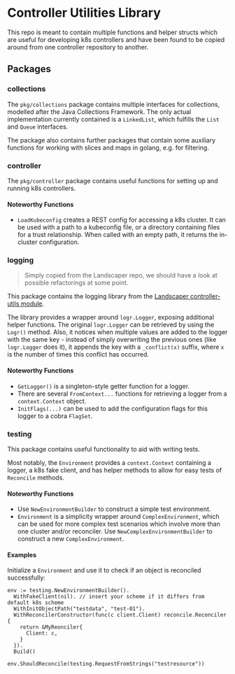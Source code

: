 # Controller Utilities Library

This repo is meant to contain multiple functions and helper structs which are useful for developing k8s controllers and have been found to be copied around from one controller repository to another.

## Packages

### collections

The `pkg/collections` package contains multiple interfaces for collections, modelled after the Java Collections Framework. The only actual implementation currently contained is a `LinkedList`, which fulfills the `List` and `Queue` interfaces.

The package also contains further packages that contain some auxiliary functions for working with slices and maps in golang, e.g. for filtering.

### controller

The `pkg/controller` package contains useful functions for setting up and running k8s controllers.

#### Noteworthy Functions

- `LoadKubeconfig` creates a REST config for accessing a k8s cluster. It can be used with a path to a kubeconfig file, or a directory containing files for a trust relationship. When called with an empty path, it returns the in-cluster configuration.

### logging

> Simply copied from the Landscaper repo, we should have a look at possible refactorings at some point.

This package contains the logging library from the [Landscaper controller-utils module](https://github.com/gardener/landscaper/tree/master/controller-utils/pkg/logging).

The library provides a wrapper around `logr.Logger`, exposing additional helper functions. The original `logr.Logger` can be retrieved by using the `Logr()` method. Also, it notices when multiple values are added to the logger with the same key - instead of simply overwriting the previous ones (like `logr.Logger` does it), it appends the key with a `_conflict(x)` suffix, where `x` is the number of times this conflict has occurred.

#### Noteworthy Functions

- `GetLogger()` is a singleton-style getter function for a logger.
- There are several `FromContext...` functions for retrieving a logger from a `context.Context` object.
- `InitFlags(...)` can be used to add the configuration flags for this logger to a cobra `FlagSet`.

### testing

This package contains useful functionality to aid with writing tests.

Most notably, the `Environment` provides a `context.Context` containing a logger, a k8s fake client, and has helper methods to allow for easy tests of `Reconcile` methods.

#### Noteworthy Functions

- Use `NewEnvironmentBuilder` to construct a simple test environment.
- `Environment` is a simplicity wrapper around `ComplexEnvironment`, which can be used for more complex test scenarios which involve more than one cluster and/or reconciler. Use `NewComplexEnvironmentBuilder` to construct a new `ComplexEnvironment`.

#### Examples

Initialize a `Environment` and use it to check if an object is reconciled successfully:
```golang
env := testing.NewEnvironmentBuilder().
  WithFakeClient(nil). // insert your scheme if it differs from default k8s scheme
  WithInitObjectPath("testdata", "test-01").
  WithReconcilerConstructor(func(c client.Client) reconcile.Reconciler {
    return &MyReonciler{
      Client: c,
    }
  }).
  Build()

env.ShouldReconcile(testing.RequestFromStrings("testresource"))
```
